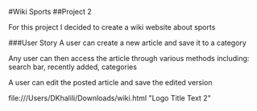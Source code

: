 #Wiki Sports
##Project 2

For this project I decided to create a wiki website about sports


###User Story
A user can create a new article and save it to a category

Any user can then access the article through various methods including: search bar, recently added, categories

A user can edit the posted article and save the edited version


file:///Users/DKhalili/Downloads/wiki.html "Logo Title Text 2"
